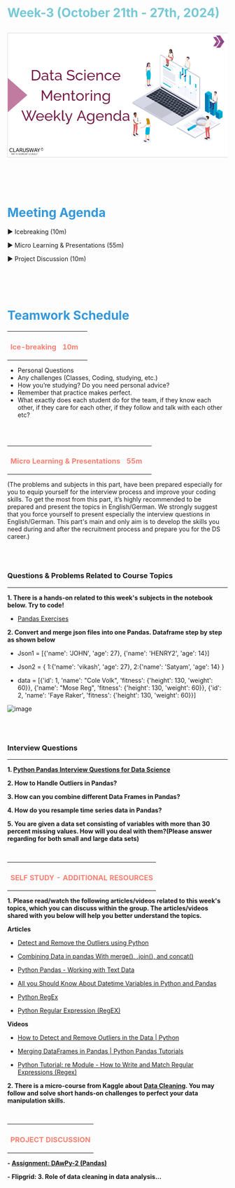 <h1><strong><span style="color: #77C8D5;">Week-3 (October 21th - 27th, 2024)</strong></span>

![logo](ds_agenda_logo.png)

<br>



<h1><strong><span style="color: #3498DB;">Meeting Agenda</strong></h1></span>

<span class="c16 c30">▶ </span><span
class="c42 c82">Icebreaking (10m)</span><span class="c16 c23"> </span>

<span class="c16 c30">▶ </span><span
class="c42 c82">Micro Learning & Presentations (55m)</span><span class="c46 c42 c48"> </span>

<span class="c30">▶ </span><span class="c46 c48 c42">Project Discussion (10m)</span>

<br>
<br>
<br>

<div style="page-break-after: always;"></div>

<h1><strong><span style="color: #3498DB;">Teamwork Schedule</strong></h1></span>

<table style= "width:100%;">
                <tr>
                <td style="color: #FA8072; text-align:left "><h3><strong><p>Ice-breaking</td>
                <td style="color: #FA8072; text-align:right;"><h3><strong><p>10m</p><td>                </tr>
</table>

- Personal Questions 
- Any challenges (Classes, Coding, studying, etc.) 
- How you’re studying? Do you need personal advice? 
- Remember that practice makes perfect. 
- What exactly does each student do for the team, if they know each other, if they care for each other, if they follow and talk with each other etc? 

<br>
<br>

<table style= "width:100%;">
                <tr>
                <td style="color: #FA8072; text-align:left "><h3><strong><p>Micro Learning & Presentations</td>
                <td style="color: #FA8072; text-align:right;"><h3><strong><p>55m</p><td>                </tr>
</table>
(The problems and subjects in this part, have been prepared especially for you to equip yourself for the interview process and improve your coding skills. 
To get the most from this part, it’s highly recommended to be prepared and present the topics in English/German.
We strongly suggest that you force yourself to present especially the interview questions in English/German. 
This part's main and only aim is to develop the skills you need during and after the recruitment process and prepare you for the DS career.)


                  
<br><br>
<h3><strong>Questions & Problems Related to Course Topics</strong></h4>
<hr>

**1. There is a hands-on related to this week's subjects in the notebook below. Try to code!**

   - [Pandas Exercises](https://github.com/clarusway/DS-DE1024-EN-DA-Students/blob/main/2-%20Weekly%20Agendas/DA-3%20Agenda/Pandas-Exercises_Student.ipynb)


**2. Convert and merge json files into one Pandas. Dataframe step by step as shown below**

   - Json1 =  [{'name': 'JOHN', 'age': 27}, {'name': 'HENRY2', 'age': 14}] <br>

   - Json2 =  {	1:{'name': 'vikash', 'age': 27}, 
		2:{'name': 'Satyam', 'age': 14}
	   }<br>

   - data = [{'id': 1,
           'name': "Cole Volk",
           'fitness': {'height': 130, 'weight': 60}},
          {'name': "Mose Reg",
           'fitness': {'height': 130, 'weight': 60}},
          {'id': 2, 'name': 'Faye Raker',
           'fitness': {'height': 130, 'weight': 60}}]
                  
 ![image](https://user-images.githubusercontent.com/81585635/211033892-37df3b33-7bc2-465e-92ec-90d35624f089.png)

<br><br>
<h3><strong>Interview Questions</strong></h4>
<hr>

**1. [Python Pandas Interview Questions for Data Science](https://www.stratascratch.com/blog/python-pandas-interview-questions-for-data-science/)**

**2. How to Handle Outliers in Pandas?**

**3. How can you combine different Data Frames in Pandas?**

**4. How do you resample time series data in Pandas?**

**5. You are given a data set consisting of variables with more than 30 percent missing values. How will you deal with them?(Please answer regarding for both small and large data sets)**



<br>

<table style= "width:100%;">
                <tr>
                <td style="color: #FA8072; text-align:left "><h3><strong><p>SELF STUDY - ADDITIONAL RESOURCES</td>
                </tr>
</table>

**1. Please read/watch the following articles/videos related to this week's topics, which you can discuss within the group. The articles/videos shared with you below will help you better understand the topics.**

   **Articles**

   - [Detect and Remove the Outliers using Python](https://www.geeksforgeeks.org/detect-and-remove-the-outliers-using-python/)

   - [Combining Data in pandas With merge(), .join(), and concat()](https://realpython.com/pandas-merge-join-and-concat/)

   - [Python Pandas - Working with Text Data](https://www.tutorialspoint.com/python_pandas/python_pandas_working_with_text_data.htm)

   - [All you Should Know About Datetime Variables in Python and Pandas](https://www.analyticsvidhya.com/blog/2020/05/datetime-variables-python-pandas/)

   - [Python RegEx](https://www.w3schools.com/python/python_regex.asp)

   - [Python Regular Expression (RegEX)](https://www.simplilearn.com/tutorials/python-tutorial/python-regular-expressions)

   **Videos**

   - [How to Detect and Remove Outliers in the Data | Python](https://www.youtube.com/watch?v=Cw2IvmWRcXs)   

   - [Merging DataFrames in Pandas | Python Pandas Tutorials](https://www.youtube.com/watch?v=TPivN7tpdwc)

   - [Python Tutorial: re Module - How to Write and Match Regular Expressions (Regex)](https://www.youtube.com/watch?v=K8L6KVGG-7o)

**2. There is a micro-course from Kaggle about [Data Cleaning](https://www.kaggle.com/learn/data-cleaning). You may follow and solve short hands-on challenges to perfect your data manipulation skills.**


<br>

<table style= "width:100%;">
                <tr>
                <td style="color: #FA8072; text-align:left "><h3><strong><p>PROJECT DISCUSSION</td>
                </tr>
                
</table>


**- [Assignment: DAwPy-2 (Pandas)](https://academy.clarusway.com/path-player?courseid=ds-data-and-business-analytics-data-analysis-w-python-miscellaneous-for-premium-cohorts&unit=66ccdd27d9c087107d0e38b8Unit)** <br>

**- Flipgrid: 3. Role of data cleaning in data analysis...**
